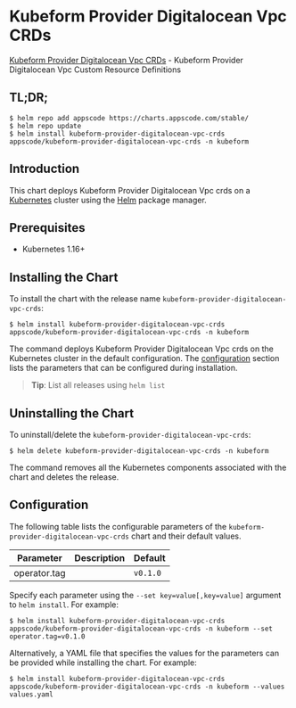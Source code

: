 # Kubeform Provider Digitalocean Vpc CRDs

[Kubeform Provider Digitalocean Vpc CRDs](https://github.com/kubeform) - Kubeform Provider Digitalocean Vpc Custom Resource Definitions

## TL;DR;

```console
$ helm repo add appscode https://charts.appscode.com/stable/
$ helm repo update
$ helm install kubeform-provider-digitalocean-vpc-crds appscode/kubeform-provider-digitalocean-vpc-crds -n kubeform
```

## Introduction

This chart deploys Kubeform Provider Digitalocean Vpc crds on a [Kubernetes](http://kubernetes.io) cluster using the [Helm](https://helm.sh) package manager.

## Prerequisites

- Kubernetes 1.16+

## Installing the Chart

To install the chart with the release name `kubeform-provider-digitalocean-vpc-crds`:

```console
$ helm install kubeform-provider-digitalocean-vpc-crds appscode/kubeform-provider-digitalocean-vpc-crds -n kubeform
```

The command deploys Kubeform Provider Digitalocean Vpc crds on the Kubernetes cluster in the default configuration. The [configuration](#configuration) section lists the parameters that can be configured during installation.

> **Tip**: List all releases using `helm list`

## Uninstalling the Chart

To uninstall/delete the `kubeform-provider-digitalocean-vpc-crds`:

```console
$ helm delete kubeform-provider-digitalocean-vpc-crds -n kubeform
```

The command removes all the Kubernetes components associated with the chart and deletes the release.

## Configuration

The following table lists the configurable parameters of the `kubeform-provider-digitalocean-vpc-crds` chart and their default values.

|  Parameter   | Description | Default  |
|--------------|-------------|----------|
| operator.tag |             | `v0.1.0` |


Specify each parameter using the `--set key=value[,key=value]` argument to `helm install`. For example:

```console
$ helm install kubeform-provider-digitalocean-vpc-crds appscode/kubeform-provider-digitalocean-vpc-crds -n kubeform --set operator.tag=v0.1.0
```

Alternatively, a YAML file that specifies the values for the parameters can be provided while
installing the chart. For example:

```console
$ helm install kubeform-provider-digitalocean-vpc-crds appscode/kubeform-provider-digitalocean-vpc-crds -n kubeform --values values.yaml
```
